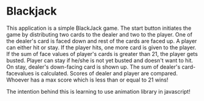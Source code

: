 # Blackjack
This application is a simple BlackJack game.
The start button initiates the game by distributing two cards to the dealer and two to the player. 
One of the dealer's card is faced down and rest of the cards are faced up.
A player can either hit or stay. 
If the player hits, one more card is given to the player.
If the sum of face values of player's cards is greater than 21, the player gets busted.
Player can stay if he/she is not yet busted and doesn't want to hit.
On stay, dealer's down-facing card is shown up. 
The sum of dealer's card-facevalues is calculated. Scores of dealer and player are compared. 
Whoever has a max score which is less than or equal to 21 wins!

The intention behind this is learning to use animation library in javascript!
